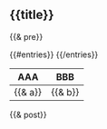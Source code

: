 ## {{title}}

{{& pre}}

<table>
<thead>
<tr>
<th style="width: 50%">AAA</th>
<th style="width: 50%">BBB</th>
</tr>
</thead>
<tbody>
{{#entries}}
<tr>
<td>
{{& a}}
</td>
<td>
{{& b}}
</td>
</tr>
{{/entries}}
</tbody>
</table>

{{& post}}
